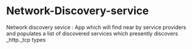 # Network-Discovery-service
Network discovery sevice : App which will find near by service providers and populates a list of discovered services which presently discovers  _http._tcp types  
